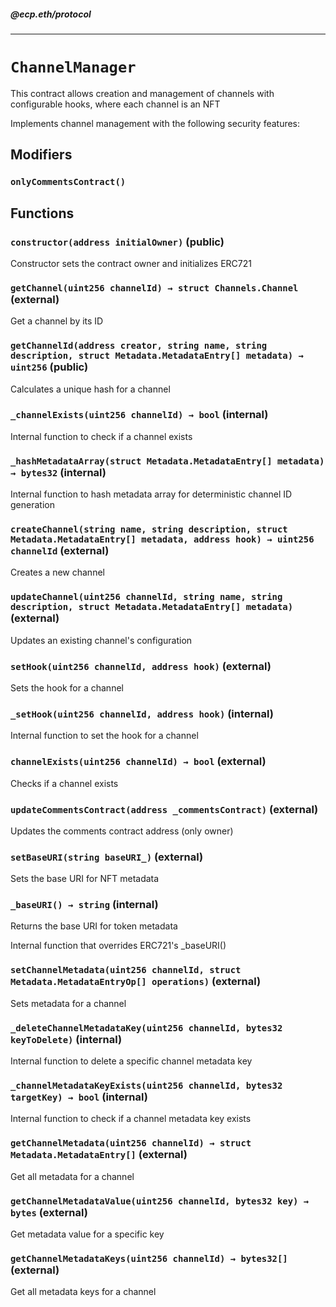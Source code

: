 ##### @ecp.eth/protocol

----

# `ChannelManager`

This contract allows creation and management of channels with configurable hooks, where each channel is an NFT


Implements channel management with the following security features:



## Modifiers

### `onlyCommentsContract()`








## Functions

### `constructor(address initialOwner)` (public)

Constructor sets the contract owner and initializes ERC721




### `getChannel(uint256 channelId) → struct Channels.Channel` (external)

Get a channel by its ID




### `getChannelId(address creator, string name, string description, struct Metadata.MetadataEntry[] metadata) → uint256` (public)

Calculates a unique hash for a channel




### `_channelExists(uint256 channelId) → bool` (internal)

Internal function to check if a channel exists




### `_hashMetadataArray(struct Metadata.MetadataEntry[] metadata) → bytes32` (internal)

Internal function to hash metadata array for deterministic channel ID generation




### `createChannel(string name, string description, struct Metadata.MetadataEntry[] metadata, address hook) → uint256 channelId` (external)

Creates a new channel




### `updateChannel(uint256 channelId, string name, string description, struct Metadata.MetadataEntry[] metadata)` (external)

Updates an existing channel's configuration




### `setHook(uint256 channelId, address hook)` (external)

Sets the hook for a channel




### `_setHook(uint256 channelId, address hook)` (internal)

Internal function to set the hook for a channel




### `channelExists(uint256 channelId) → bool` (external)

Checks if a channel exists




### `updateCommentsContract(address _commentsContract)` (external)

Updates the comments contract address (only owner)




### `setBaseURI(string baseURI_)` (external)

Sets the base URI for NFT metadata




### `_baseURI() → string` (internal)

Returns the base URI for token metadata


Internal function that overrides ERC721's _baseURI()

### `setChannelMetadata(uint256 channelId, struct Metadata.MetadataEntryOp[] operations)` (external)

Sets metadata for a channel




### `_deleteChannelMetadataKey(uint256 channelId, bytes32 keyToDelete)` (internal)

Internal function to delete a specific channel metadata key




### `_channelMetadataKeyExists(uint256 channelId, bytes32 targetKey) → bool` (internal)

Internal function to check if a channel metadata key exists




### `getChannelMetadata(uint256 channelId) → struct Metadata.MetadataEntry[]` (external)

Get all metadata for a channel




### `getChannelMetadataValue(uint256 channelId, bytes32 key) → bytes` (external)

Get metadata value for a specific key




### `getChannelMetadataKeys(uint256 channelId) → bytes32[]` (external)

Get all metadata keys for a channel






